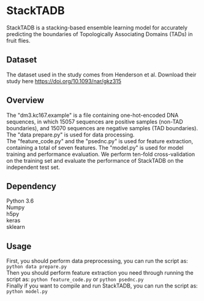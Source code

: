 # StackTADB
StackTADB is a stacking-based ensemble learning model for accurately predicting the boundaries of Topologically Associating Domains (TADs) in fruit flies.

## Dataset
The dataset used in the study comes from Henderson et al. Download their study here https://doi.org/10.1093/nar/gkz315

## Overview
The "dm3.kc167.example" is a file containing one-hot-encoded DNA sequences, in which 15057 sequences are positive samples (non-TAD boundaries), and 15070 sequences are negative samples (TAD boundaries).  
The "data prepare.py" is used for data processing.  
The "feature_code.py" and the "psednc.py" is used for feature extraction, containing a total of seven features. 
The "model.py" is used for model training and performance evaluation. We perform ten-fold cross-validation on the training set and evaluate the performance of StackTADB on the independent test set.

## Dependency
Python 3.6  
Numpy  
h5py  
keras  
sklearn

## Usage
First, you should perform data preprocessing, you can run the script as:
`python data prepare.py`  
Then you should perform feature extraction you need through running the script as:
`python feature_code.py` or `python psednc.py`  
Finally if you want to compile and run StackTADB, you can run the script as:  
`python model.py`
